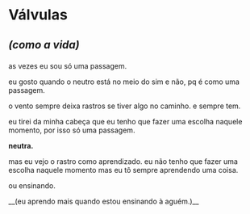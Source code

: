 # Válvulas
## _(como a vida)_  </p>

as vezes eu sou só uma passagem. </p>
eu gosto quando o neutro está no meio do sim e não, pq é como uma passagem. </p>
o vento sempre deixa rastros se tiver algo no caminho. e sempre tem. </p>
eu tirei da minha cabeça que eu tenho que fazer uma escolha naquele momento, por isso só uma passagem.</p>

**neutra.**

<p>mas eu vejo o rastro como aprendizado. eu não tenho que fazer uma escolha naquele momento mas eu tô sempre aprendendo uma coisa. </p>
ou ensinando. </p>
__(eu aprendo mais quando estou ensinando à aguém.)__ 
